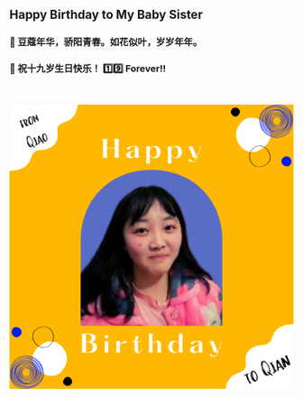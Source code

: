 ## Happy Birthday to My Baby Sister

### 🌻 豆蔻年华，骄阳青春。如花似叶，岁岁年年。

### 🎂 祝十九岁生日快乐！ 1️⃣9️⃣ Forever!!

</br>

![Happy Birthday to Qian](/Happy%20Birthday%20to%20Qian.png)
